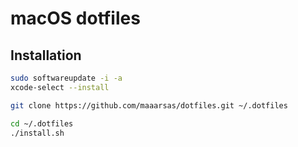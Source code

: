 # macOS dotfiles

## Installation

```bash
sudo softwareupdate -i -a
xcode-select --install
```

```bash
git clone https://github.com/maaarsas/dotfiles.git ~/.dotfiles
```

```bash
cd ~/.dotfiles
./install.sh
```